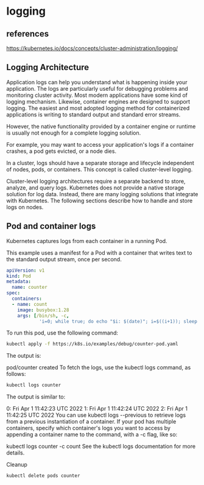 # logging

## references

<https://kubernetes.io/docs/concepts/cluster-administration/logging/>

## Logging Architecture

Application logs can help you understand what is happening inside your application. The logs are particularly useful for debugging problems and monitoring cluster activity. Most modern applications have some kind of logging mechanism. Likewise, container engines are designed to support logging. The easiest and most adopted logging method for containerized applications is writing to standard output and standard error streams.

However, the native functionality provided by a container engine or runtime is usually not enough for a complete logging solution.

For example, you may want to access your application's logs if a container crashes, a pod gets evicted, or a node dies.

In a cluster, logs should have a separate storage and lifecycle independent of nodes, pods, or containers. This concept is called cluster-level logging.

Cluster-level logging architectures require a separate backend to store, analyze, and query logs. Kubernetes does not provide a native storage solution for log data. Instead, there are many logging solutions that integrate with Kubernetes. The following sections describe how to handle and store logs on nodes.

## Pod and container logs

Kubernetes captures logs from each container in a running Pod.

This example uses a manifest for a Pod with a container that writes text to the standard output stream, once per second.

```yaml
apiVersion: v1
kind: Pod
metadata:
  name: counter
spec:
  containers:
  - name: count
    image: busybox:1.28
    args: [/bin/sh, -c,
            'i=0; while true; do echo "$i: $(date)"; i=$((i+1)); sleep 1; done']

```

To run this pod, use the following command:

```bash
kubectl apply -f https://k8s.io/examples/debug/counter-pod.yaml
```

The output is:

pod/counter created
To fetch the logs, use the kubectl logs command, as follows:

```bash
kubectl logs counter
```

The output is similar to:

0: Fri Apr  1 11:42:23 UTC 2022
1: Fri Apr  1 11:42:24 UTC 2022
2: Fri Apr  1 11:42:25 UTC 2022
You can use kubectl logs --previous to retrieve logs from a previous instantiation of a container. If your pod has multiple containers, specify which container's logs you want to access by appending a container name to the command, with a -c flag, like so:

kubectl logs counter -c count
See the kubectl logs documentation for more details.

Cleanup

```bash
kubectl delete pods counter
```
